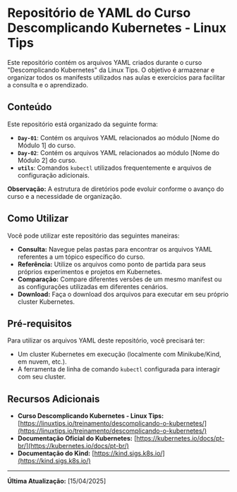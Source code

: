 # Repositório de YAML do Curso Descomplicando Kubernetes - Linux Tips

Este repositório contém os arquivos YAML criados durante o curso "Descomplicando Kubernetes" da Linux Tips. O objetivo é armazenar e organizar todos os manifests utilizados nas aulas e exercícios para facilitar a consulta e o aprendizado.

## Conteúdo

Este repositório está organizado da seguinte forma:

* **`Day-01`**: Contém os arquivos YAML relacionados ao módulo [Nome do Módulo 1] do curso.
* **`Day-02`**: Contém os arquivos YAML relacionados ao módulo [Nome do Módulo 2] do curso.
* **`utils`**: Comandos `kubectl` utilizados frequentemente e arquivos de configuração adicionais.

**Observação:** A estrutura de diretórios pode evoluir conforme o avanço do curso e a necessidade de organização.

## Como Utilizar

Você pode utilizar este repositório das seguintes maneiras:

* **Consulta:** Navegue pelas pastas para encontrar os arquivos YAML referentes a um tópico específico do curso.
* **Referência:** Utilize os arquivos como ponto de partida para seus próprios experimentos e projetos em Kubernetes.
* **Comparação:** Compare diferentes versões de um mesmo manifest ou as configurações utilizadas em diferentes cenários.
* **Download:** Faça o download dos arquivos para executar em seu próprio cluster Kubernetes.

## Pré-requisitos

Para utilizar os arquivos YAML deste repositório, você precisará ter:

* Um cluster Kubernetes em execução (localmente com Minikube/Kind, em nuvem, etc.).
* A ferramenta de linha de comando `kubectl` configurada para interagir com seu cluster.

## Recursos Adicionais

* **Curso Descomplicando Kubernetes - Linux Tips:** [https://linuxtips.io/treinamento/descomplicando-o-kubernetes/](https://linuxtips.io/treinamento/descomplicando-o-kubernetes/)
* **Documentação Oficial do Kubernetes:** [https://kubernetes.io/docs/pt-br/](https://kubernetes.io/docs/pt-br/)
* **Documentação do Kind:** [https://kind.sigs.k8s.io/](https://kind.sigs.k8s.io/)

---

**Última Atualização:** [15/04/2025]
